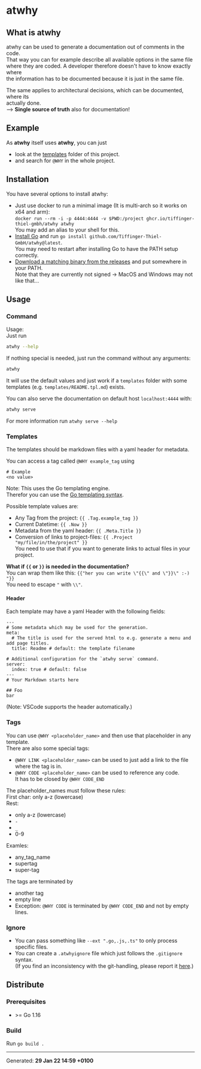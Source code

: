 # atwhy

## What is atwhy

atwhy can be used to generate a documentation out of comments in the code.  
That way you can for example describe all available options in the same file  
where they are coded. A developer therefore doesn't have to know exactly where  
the information has to be documented because it is just in the same file.

The same applies to architectural decisions, which can be documented, where its  
actually done.  
--> __Single source of truth__ also for documentation!

## Example

As __atwhy__ itself uses __atwhy__, you can just 
* look at the [templates](templates) folder of this project.
* and search for `@WHY` in the whole project.

## Installation

You have several options to install atwhy:
* Just use docker to run a minimal image (It is multi-arch so it works on x64 and arm):  
  `docker run --rm -i -p 4444:4444 -v $PWD:/project ghcr.io/tiffinger-thiel-gmbh/atwhy atwhy`  
  You may add an alias to your shell for this.
* [Install Go](https://go.dev/dl/) and run `go install github.com/Tiffinger-Thiel-GmbH/atwhy@latest`.  
  You may need to restart after installing Go to have the PATH setup correctly.
* [Download a matching binary from the releases](https://github.com/Tiffinger-Thiel-GmbH/atwhy/releases)
  and put somewhere in your PATH.  
  Note that they are currently not signed -> MacOS and Windows may not like that...

## Usage

### Command

Usage:  
Just run  
```bash  
atwhy --help  
```  
If nothing special is needed, just run the command without any arguments:  
```bash  
atwhy  
```  
It will use the default values and just work if a `templates` folder with some  
templates (e.g. `templates/README.tpl.md`) exists.

You can also serve the documentation on default host `localhost:4444` with:  
```bash  
atwhy serve  
```  
For more information run `atwhy serve --help`

### Templates

The templates should be markdown files with a yaml header for metadata.  
  
You can access a tag called `@WHY example_tag` using  
 ```text  
 # Example  
 <no value>  
 ```  
  
Note: This uses the Go templating engine.  
Therefor you can use the [Go templating syntax](https://learn.hashicorp.com/tutorials/nomad/go-template-syntax?in=nomad/templates).

Possible template values are:  
* Any Tag from the project: `{{ .Tag.example_tag }}`  
* Current Datetime: `{{ .Now }}`  
* Metadata from the yaml header: `{{ .Meta.Title }}`  
* Conversion of links to project-files: `{{ .Project "my/file/in/the/project" }}`  
  You need to use that if you want to generate links to actual files in your project.  
  
__What if `{{` or `}}` is needed in the documentation?__  
You can wrap them like this: `{{"her you can write \"{{\" and \"}}\" :-) "}}`  
You need to escape `"` with `\\"`.

#### Header

Each template may have a yaml Header with the following fields:  
```  
---  
# Some metadata which may be used for the generation.  
meta:  
  # The title is used for the served html to e.g. generate a menu and add page titles.  
  title: Readme # default: the template filename  
  
# Additional configuration for the `atwhy serve` command.  
server:  
  index: true # default: false  
---  
# Your Markdown starts here  
  
## Foo  
bar  
```  
(Note: VSCode supports the header automatically.)  

### Tags

You can use `@WHY <placeholder_name>` and then use that placeholder in any template.  
There are also some special tags:  
* `@WHY LINK <placeholder_name>` can be used to just add a link to the file where the tag is in.  
* `@WHY CODE <placeholder_name>` can be used to reference any code.  
  It has to be closed by `@WHY CODE_END`

The placeholder_names must follow these rules:  
First char: only a-z (lowercase)  
Rest:  
 * only a-z (lowercase)  
 * `-`  
 * `_`  
 * 0-9  
  
Examles:  
 * any_tag_name  
 * supertag  
 * super-tag

The tags are terminated by

* another tag
* empty line
* Exception: `@WHY CODE` is terminated by `@WHY CODE_END` and not by empty lines.

### Ignore

* You can pass something like `--ext ".go,.js,.ts"` to only process specific files.
* You can create a `.atwhyignore` file which just follows the `.gitignore` syntax.  
  (If you find an inconsistency with the git-handling, please report it 
  [here](https://github.com/aligator/NoGo/issues).)

## Distribute

### Prerequisites

* \>= Go 1.16

### Build

Run `go build .`  

---
Generated: __29 Jan 22 14:59 +0100__

